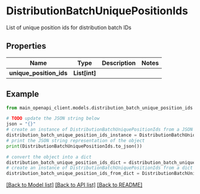 # DistributionBatchUniquePositionIds

List of unique position ids for distribution batch IDs

## Properties

Name | Type | Description | Notes
------------ | ------------- | ------------- | -------------
**unique_position_ids** | **List[int]** |  | 

## Example

```python
from main_openapi_client.models.distribution_batch_unique_position_ids import DistributionBatchUniquePositionIds

# TODO update the JSON string below
json = "{}"
# create an instance of DistributionBatchUniquePositionIds from a JSON string
distribution_batch_unique_position_ids_instance = DistributionBatchUniquePositionIds.from_json(json)
# print the JSON string representation of the object
print(DistributionBatchUniquePositionIds.to_json())

# convert the object into a dict
distribution_batch_unique_position_ids_dict = distribution_batch_unique_position_ids_instance.to_dict()
# create an instance of DistributionBatchUniquePositionIds from a dict
distribution_batch_unique_position_ids_from_dict = DistributionBatchUniquePositionIds.from_dict(distribution_batch_unique_position_ids_dict)
```
[[Back to Model list]](../README.md#documentation-for-models) [[Back to API list]](../README.md#documentation-for-api-endpoints) [[Back to README]](../README.md)


